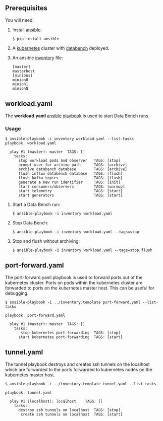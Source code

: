 ## Prerequisites

You will need:

1. Install [ansible][1]:
   ```shell
   $ pip install ansible
   ```
   
1. A [kubernetes][4] cluster with [databench][0] deployed.

1. An ansible [inventory][3] file:
   ```
   [master]
   masterhost
   [minions]
   minion0
   minion1
   minionN
   ```

## workload.yaml 

The **workload.yaml** [ansible playbook][2] is used to start Data Bench runs.

### Usage

```shell
$ ansible-playbook -i inventory workload.yaml --list-tasks
playbook: workload.yaml

  play #1 (master): master	TAGS: []
    tasks:
      stop workload pods and observer	TAGS: [stop]
      prompt user for archive path   	TAGS: [archive]
      archive databench database     	TAGS: [archive]
      flush influx databench database	TAGS: [flush]
      flush kafka topics              	TAGS: [flush]
      generate a new run identifier   	TAGS: [init]
      start consumers/observers       	TAGS: [warmup]
      start telemetry                  	TAGS: [start]
      start generators                	TAGS: [start]
```

1. Start a Data Bench run:
   ```shell
   $ ansible-playbook -i inventory workload.yaml
   ```
   
1. Stop Data Bench:
   ```shell
   $ ansible-playbook -i inventory workload.yaml --tags=stop
   ```
   
1. Stop and flush without archiving:
   ```shell
   $ ansible-playbook -i inventory workload.yaml --tags=stop,flush
   ```



## port-forward.yaml

The port-forward.yaml playbook is used to forward ports out of the kubernetes
cluster. Ports on pods within the kubernetes cluster are forwarded to
ports on the kubernetes master host. This can be useful for debugging.

```shell
$ ansible-playbook -i ../inventory.template port-forward.yaml --list-tasks

playbook: port-forward.yaml

  play #1 (master): master	TAGS: []
    tasks:
       stop kubernetes port-forwarding	TAGS: [stop]
      start kubernetes port-forwarding	TAGS: [start]	
```

## tunnel.yaml

The tunnel playbook destroys and creates ssh tunnels on the localhost
which are forwarded to the ports forwarded to kubernetes nodes on the
kubernetes master host.

```shell
$ ansible-playbook -i ../inventory.template tunnel.yaml --list-tasks

playbook: tunnel.yaml

  play #1 (localhost): localhost	TAGS: []
    tasks:
      destroy ssh tunnels on localhost	TAGS: [stop]
       create ssh tunnels on localhost	TAGS: [start]
```

[0]: https://github.com/Data-Bench/data-bench
[1]: http://docs.ansible.com/ansible/latest/
[2]: http://docs.ansible.com/ansible/latest/playbooks.html
[3]: http://docs.ansible.com/ansible/latest/inventory.html
[4]: http://kubernetes.io
